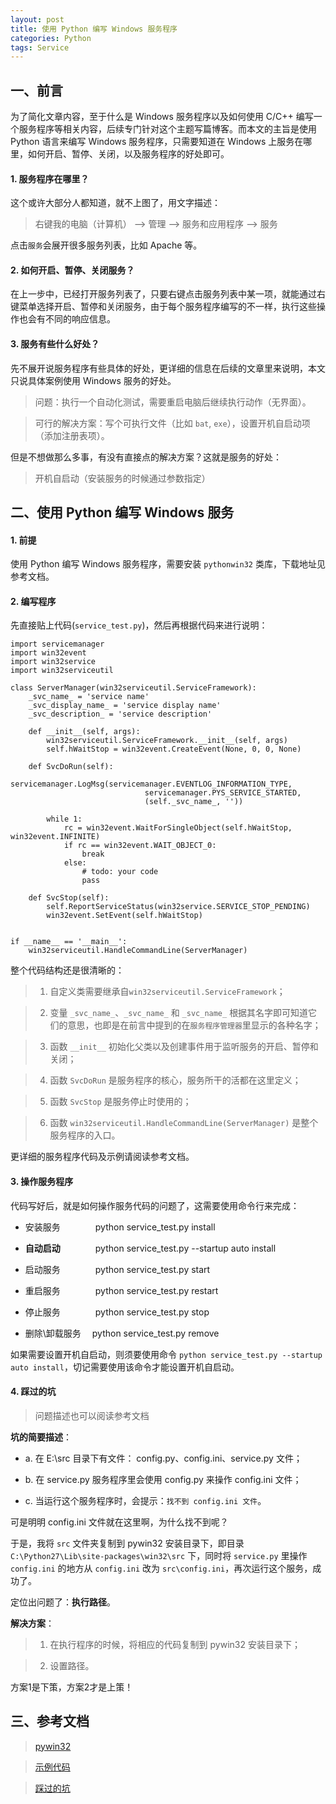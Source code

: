 ```yaml
---
layout: post
title: 使用 Python 编写 Windows 服务程序
categories: Python
tags: Service
---
```


## 一、前言

为了简化文章内容，至于什么是 Windows 服务程序以及如何使用 C/C++ 编写一个服务程序等相关内容，后续专门针对这个主题写篇博客。而本文的主旨是使用 Python 语言来编写 Windows 服务程序，只需要知道在 Windows 上服务在哪里，如何开启、暂停、关闭，以及服务程序的好处即可。

#### 1. 服务程序在哪里？

这个或许大部分人都知道，就不上图了，用文字描述：

> 右键我的电脑（计算机） ——> 管理 ——> 服务和应用程序 ——> 服务

点击`服务`会展开很多服务列表，比如 Apache 等。

#### 2. 如何开启、暂停、关闭服务？

在上一步中，已经打开服务列表了，只要右键点击服务列表中某一项，就能通过右键菜单选择开启、暂停和关闭服务，由于每个服务程序编写的不一样，执行这些操作也会有不同的响应信息。

#### 3. 服务有些什么好处？

先不展开说服务程序有些具体的好处，更详细的信息在后续的文章里来说明，本文只说具体案例使用 Windows 服务的好处。

> 问题：执行一个自动化测试，需要重启电脑后继续执行动作（无界面）。

> 可行的解决方案：写个可执行文件（比如 `bat`, `exe`），设置开机自启动项（添加注册表项）。

但是不想做那么多事，有没有直接点的解决方案？这就是服务的好处：

<!--more-->

> 开机自启动（安装服务的时候通过参数指定）

## 二、使用 Python 编写 Windows 服务

#### 1. 前提

使用 Python 编写 Windows 服务程序，需要安装 `pythonwin32` 类库，下载地址见参考文档。

#### 2. 编写程序

先直接贴上代码(`service_test.py`)，然后再根据代码来进行说明：

    import servicemanager
    import win32event
    import win32service
    import win32serviceutil

    class ServerManager(win32serviceutil.ServiceFramework):
        _svc_name_ = 'service name'
        _svc_display_name_ = 'service display name'
        _svc_description_ = 'service description'

        def __init__(self, args):
            win32serviceutil.ServiceFramework.__init__(self, args)
            self.hWaitStop = win32event.CreateEvent(None, 0, 0, None)

        def SvcDoRun(self):
            servicemanager.LogMsg(servicemanager.EVENTLOG_INFORMATION_TYPE,
                                  servicemanager.PYS_SERVICE_STARTED,
                                  (self._svc_name_, ''))

            while 1:
                rc = win32event.WaitForSingleObject(self.hWaitStop, win32event.INFINITE)
                if rc == win32event.WAIT_OBJECT_0:
                    break
                else:
					# todo: your code
					pass

        def SvcStop(self):
            self.ReportServiceStatus(win32service.SERVICE_STOP_PENDING)
            win32event.SetEvent(self.hWaitStop)


    if __name__ == '__main__':
        win32serviceutil.HandleCommandLine(ServerManager)

整个代码结构还是很清晰的：

> 1. 自定义类需要继承自`win32serviceutil.ServiceFramework`；

> 2. 变量 `_svc_name_`、`_svc_name_` 和 `_svc_name_` 根据其名字即可知道它们的意思，也即是在前言中提到的在`服务程序管理器`里显示的各种名字；

> 3. 函数 `__init__` 初始化父类以及创建事件用于监听服务的开启、暂停和关闭；

> 4. 函数 `SvcDoRun` 是服务程序的核心，服务所干的活都在这里定义；

> 5. 函数 `SvcStop` 是服务停止时使用的；

> 6. 函数 `win32serviceutil.HandleCommandLine(ServerManager)` 是整个服务程序的入口。

更详细的服务程序代码及示例请阅读参考文档。

#### 3. 操作服务程序

代码写好后，就是如何操作服务代码的问题了，这需要使用命令行来完成：

  * 安装服务　　　　python service_test.py install 

  * **自动启动**　　　　python service_test.py --startup auto install 

  * 启动服务　　　　python service_test.py start 

  * 重启服务　　　　python service_test.py restart

  * 停止服务　　　　python service_test.py stop

  * 删除\卸载服务　 python service_test.py remove

如果需要设置开机自启动，则须要使用命令 `python service_test.py --startup auto install`，切记需要使用该命令才能设置开机自启动。

#### 4. 踩过的坑

> 问题描述也可以阅读参考文档

**坑的简要描述**：

  * a. 在 E:\src 目录下有文件： config.py、config.ini、service.py 文件；
  
  * b. 在 service.py 服务程序里会使用 config.py 来操作 config.ini 文件； 
  
  * c. 当运行这个服务程序时，会提示：`找不到 config.ini 文件`。

可是明明 config.ini 文件就在这里啊，为什么找不到呢？

于是，我将 `src` 文件夹复制到 pywin32 安装目录下，即目录 `C:\Python27\Lib\site-packages\win32\src` 下，同时将 `service.py` 里操作 `config.ini` 的地方从 `config.ini` 改为 `src\config.ini`，再次运行这个服务，成功了。

定位出问题了：**执行路径**。

**解决方案**：

> 1. 在执行程序的时候，将相应的代码复制到 pywin32 安装目录下；

> 2. 设置路径。

方案1是下策，方案2才是上策！

## 三、参考文档

> [pywin32](http://sourceforge.net/projects/pywin32/)

> [示例代码](https://github.com/thinkerou/util-script/blob/master/src/winservice.py)

> [踩过的坑](http://stackoverflow.com/questions/32478540/how-do-i-write-code-to-avoid-error-when-windows-service-read-config-file/32479520#32479520)




